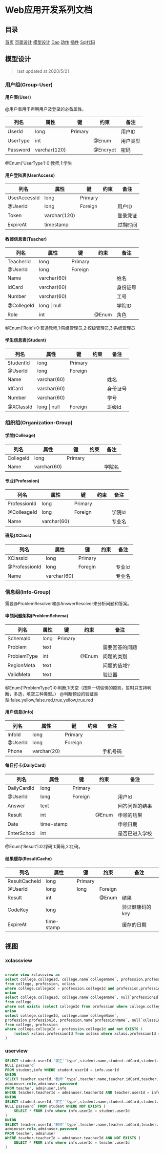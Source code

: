 # Web应用开发系列文档

## 目录

[首页](../index.md)
[页面设计](./pages.md)
[模型设计](./models.md)
[Dao](./dao.md)
[动作](./action.md)
[插件](./addin.md)
[Sql代码](./sqls.md)

## 模型设计

> last updated at 2020/5/21

### 用户组(Group-User)

#### 用户表(User)

@用户表用于声明用户及登录的必备属性。


| 列名 | 属性 | 键 | 约束 | 备注 |
| --- | --- | --- | --- | --- |
| UserId | long | Primary |  | 用户ID |
| UserType | int | | @Enum | 用户类型 |
| Password | varchar(120) | | @Encrypt | 密码 |

@Enum('UserType'):0:教师;1:学生

#### 用户登陆表(UserAccess)

| 列名 | 属性 | 键 | 约束 | 备注 |
| --- | --- | --- | --- | --- |
| UserAccessId | long | Primary | | |
| @UserId | long | Foreign | | 用户ID |
| Token | varchar(120) |  | | 登录凭证 |
| ExpireAt | timestamp | | | 过期时间 |

#### 教师信息表(Teacher)

| 列名 | 属性 | 键 | 约束 | 备注 |
| --- | --- | --- | --- | --- |
| TeacherId | long | Primary | | |
| @UserId | long | Foreign | | |
| Name | varchar(60) | | | 姓名 |
| IdCard | varchar(60) | | | 身份证号 |
| Number | varchar(60) | | | 工号 |
| @CollegeId | long \| null  | | | 学院ID |
| Role | int | | @Enum | 角色 |

@Enum('Role'):0:普通教师,1:院级管理员,2:校级管理员,3:系统管理员

#### 学生信息表(Student)

| 列名 | 属性 | 键 | 约束 | 备注 |
| --- | --- | --- | --- | --- |
| StudentId | long | Primary | | |
| @UserId | long | Foreign | | |
| Name | varchar(60) | | | 姓名 |
| IdCard | varchar(60) | | | 身份证号 |
| Number | varchar(60) | | | 学号 |
| @XClassId | long \| null | Foreign |  | 班级Id |

### 组织组(Organization-Group)

#### 学院(Colleage)

| 列名 | 属性 | 键 | 约束 | 备注 |
| --- | --- | --- | --- | --- |
| CollegeId | long | Primary | | |
| Name | varchar(60) | | | 学院名 |

#### 专业(Profession)

| 列名 | 属性 | 键 | 约束 | 备注 |
| --- | --- | --- | --- | --- |
| ProfessionId | long | Primary | | |
| @ColleageId | long | Foreign | | 学院Id |
| Name | varchar(60) | | | 专业名 |

#### 班级(XClass)

| 列名 | 属性 | 键 | 约束 | 备注 | 
| --- | --- | --- | --- | --- |
| XClassId | long | Primary | | |
| @ProfessionId | long | Foregin | | 专业Id |
| Name | varchar(60) | | | 专业名 |

### 信息组(Info-Group)

需要@ProblemResolver和@AnswerResolver来分析问题和答案。

#### 申领问题架构(ProblemSchema)

| 列名 | 属性 | 键 | 约束 | 备注 |
| --- | --- | --- | --- | --- |
| SchemaId | long | Primary | | |
| Problem | text | | | 需要回答的问题 |
| ProblemType | int | | @Enum | 问题的类别 |
| RegionMeta | text | | | 问题的值域? | 
| ValidMeta | text | | | 验证器 |  

@Enum('ProblemType'):0:判断,1:天空（按照一切偷懒的原则，暂时只支持判断，多选，填空三种类型。）
@判断预设的验证类型:false.yellow,false.red,true.yellow,true.red

#### 用户信息(Info)

| 列名 | 属性 | 键 | 约束 | 备注 |
| --- | --- | --- | --- | --- |
| InfoId | long | Primary | | |
| @UserId | long | Foreign | | | 
| Phone | varchar(20) | | | 手机号码 |

#### 每日打卡(DailyCard)

| 列名 | 属性 | 键 | 约束 | 备注 |
| --- | --- | --- | --- | --- |
| DailyCardId | long | Primary | | |
| @UserId | long | Foreign | | 用户Id |
| Answer | text | | | 回答问题的结果 |
| Result | int | | @Enum | 申领的结果 |
| Date | time-stamp | | | 申领日期 |
| EnterSchool | int | | | 是否已进入学校 |

@Enum('Result'):0:绿码,1:黄码,2:红码。

#### 结果缓存(ResultCache)

| 列名 | 属性 | 键 | 约束 | 备注 |
| --- | --- | --- | --- | --- |
| ResultCacheId | long | Primary | | | 
| @UserId | long | long | Foreign | | |
| Result | int | | @Enum | 结果 |
| CodeKey | long | | | 验证健康码的key |
| ExpireAt | time-stamp | | | 缓存的日期 | 

## 视图

### xclassview
```sql

create view xclassview as
select college.collegeId, college.name`collegeName`, profession.professionId, profession.name`professionName`, xclass.xClassid, xclass.name`xClassName`
from college, profession, xclass
where college.collegeId = profession.collegeId and profession.professionId = xclass.professionId
union
select college.collegeId, college.name`collegeName`, null`professionId`, null`professionName`, null`xClassId`, null`xClassName`
from college
where not exists (select collegeId from profession where college.collegeId = profession.collegeID)
union
select college.collegeId, college.name`collegeName`,
profession.professionId, profession.name`professionName`, null`xClassId`, null`xClassName`
from college, profession
where college.collegeId = profession.collegeId and not EXISTS (
    (select xclass.professionId from xclass where xclass.professionId = profession.professionId)
)
```

### userview

```sql
SELECT student.userId,'学生'`type`,student.name,student.idCard,student.number,student.xClassId`field`,info.result,NULL`role`,
NULL`password`
FROM student,info WHERE student.userId = info.userId
UNION
SELECT teacher.userId,'教师'`type`,teacher.name,teacher.idCard,teacher.number,teacher.collegeId`field`,info.result,
adminuser.role,adminuser.password
FROM teacher, adminuser,info
WHERE teacher.teacherId = adminuser.teacherId AND teacher.userId = info.userId
UNION
SELECT student.userId,'学生'`type`,student.name,student.idCard,student.number,student.xClassId`field`,NULL,NULL`role`,
NULL`password` FROM student WHERE NOT EXISTS (
	SELECT * FROM info where info.userId = student.userId
)
UNION
SELECT teacher.userId,'教师'`type`,teacher.name,teacher.idCard,teacher.number,teacher.collegeId`field`,null,
adminuser.role,adminuser.password
FROM teacher, adminuser
WHERE teacher.teacherId = adminuser.teacherId AND NOT EXISTS (
	SELECT * FROM info where info.userId = teacher.userId
)
```
